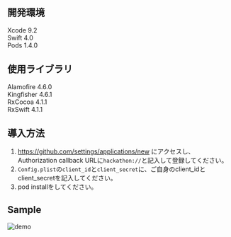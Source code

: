 ## 開発環境
Xcode 9.2  
Swift 4.0  
Pods 1.4.0

## 使用ライブラリ
Alamofire 4.6.0  
Kingfisher 4.6.1  
RxCocoa 4.1.1  
RxSwift 4.1.1

## 導入方法
1. https://github.com/settings/applications/new にアクセスし、Authorization callback URLに`hackathon://`と記入して登録してください。  
2. `Config.plist`の`client_id`と`client_secret`に、ご自身のclient_idとclient_secretを記入してください。  
3. pod installをしてください。  

## Sample
![demo](https://github.com/tomoyamatsuyama/git-push-hackathon/blob/develop/tomoyamatsuyama/Hackathon_sample.gif)
